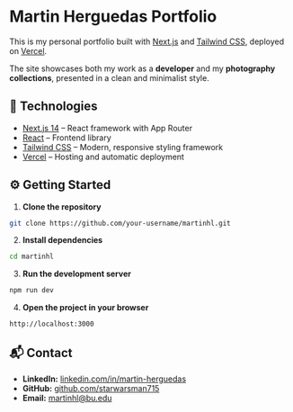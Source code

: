 # Martin Herguedas Portfolio

This is my personal portfolio built with [Next.js](https://nextjs.org) and [Tailwind CSS](https://tailwindcss.com), deployed on [Vercel](https://vercel.com).

The site showcases both my work as a **developer** and my **photography collections**, presented in a clean and minimalist style.

## 🚀 Technologies

- [Next.js 14](https://nextjs.org/) – React framework with App Router
- [React](https://reactjs.org/) – Frontend library
- [Tailwind CSS](https://tailwindcss.com/) – Modern, responsive styling framework
- [Vercel](https://vercel.com/) – Hosting and automatic deployment

## ⚙️ Getting Started

1. **Clone the repository**

```bash
git clone https://github.com/your-username/martinhl.git
```

2. **Install dependencies**

```bash
cd martinhl
```

3. **Run the development server**
```bash
npm run dev
```

4. **Open the project in your browser**
```arduino
http://localhost:3000
```

## 📬 Contact

- **LinkedIn:** [linkedin.com/in/martin-herguedas](https://www.linkedin.com/in/martin-herguedas/)
- **GitHub:** [github.com/starwarsman715](https://github.com/starwarsman715)
- **Email:** [martinhl@bu.edu](mailto:martinhl@bu.edu)

